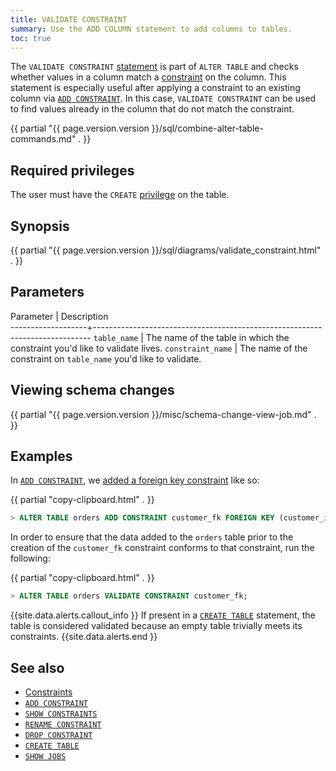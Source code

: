 ```yaml
---
title: VALIDATE CONSTRAINT
summary: Use the ADD COLUMN statement to add columns to tables.
toc: true
---
```


The `VALIDATE CONSTRAINT` [statement](sql-statements.html) is part of `ALTER TABLE` and checks whether values in a column match a [constraint](constraints.html) on the column. This statement is especially useful after applying a constraint to an existing column via [`ADD CONSTRAINT`](add-constraint.html). In this case, `VALIDATE CONSTRAINT` can be used to find values already in the column that do not match the constraint.

{{ partial "{{ page.version.version }}/sql/combine-alter-table-commands.md" . }}

## Required privileges

The user must have the `CREATE` [privilege](authorization.html#assign-privileges) on the table.

## Synopsis

<div>
{{ partial "{{ page.version.version }}/sql/diagrams/validate_constraint.html" . }}
</div>

## Parameters

 Parameter         | Description                                                                 
-------------------+-----------------------------------------------------------------------------
 `table_name`      | The name of the table in which the constraint you'd like to validate lives.
 `constraint_name` | The name of the constraint on `table_name` you'd like to validate.          

## Viewing schema changes

{{ partial "{{ page.version.version }}/misc/schema-change-view-job.md" . }}

## Examples

In [`ADD CONSTRAINT`](add-constraint.html), we [added a foreign key constraint](add-constraint.html#add-the-foreign-key-constraint-with-cascade) like so:

{{ partial "copy-clipboard.html" . }}
~~~ sql
> ALTER TABLE orders ADD CONSTRAINT customer_fk FOREIGN KEY (customer_id) REFERENCES customers (id) ON DELETE CASCADE;
~~~

In order to ensure that the data added to the `orders` table prior to the creation of the `customer_fk` constraint conforms to that constraint, run the following:

{{ partial "copy-clipboard.html" . }}
~~~ sql
> ALTER TABLE orders VALIDATE CONSTRAINT customer_fk;
~~~

{{site.data.alerts.callout_info }}
If present in a [`CREATE TABLE`](create-table.html) statement, the table is considered validated because an empty table trivially meets its constraints.
{{site.data.alerts.end }}

## See also

- [Constraints](constraints.html)
- [`ADD CONSTRAINT`](add-constraint.html)
- [`SHOW CONSTRAINTS`](show-constraints.html)
- [`RENAME CONSTRAINT`](rename-constraint.html)
- [`DROP CONSTRAINT`](drop-constraint.html)
- [`CREATE TABLE`](create-table.html)
- [`SHOW JOBS`](show-jobs.html)
